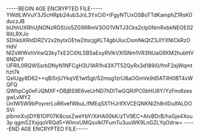 -----BEGIN AGE ENCRYPTED FILE-----
YWdlLWVuY3J5cHRpb24ub3JnL3YxCi0+IFgyNTUxOSBoTTdKamphZ1RsK0duczJB
bUhhUXRhUjNONzRGSUo5ZG9RRmV3OG1VNTJ3Cks2clp0NmRxbkNEOE02RitLRXJo
SDhkbXRIdDRZV2x2bytxOEtwZitscjgKLT4gbUIucDsmNkQtZ3JlYXNlCkRzOHdV
NlZsWWxhVitwQ3kyTkE2Ci0tLSB5aEoyRVlkVXlSNm1VR3NUaG9XM2hubHV6NDdY
UFRIL0RQWSsrbDNyN1NFCgH3U1AR1h43X7T52QyRx3d189i0/fmF2ejWqmthzt7k
QxIUgy8D62++qBi5rjUYkqVE1wt5gt/52mog1zrU8aOGmVe9d5ATllH0BT4xWQFQ
QWhpCg0eFJQMXF+DBjBS9E6veUrND7hDlTwGQR/PC0bHU6Y/YzFmdlzesgwLvMY2
Un1W5W9bPoyrerLoR6vefWbuL/fMEqSXTHJrIfXVCEQNKNiZh8riIDuIfALDOSVi
pIbrmXvjlDYB1OP07K8coxZweYbY/XiHA00kK/zTV9EC+AIvBDrB/hsGje4Xou3p
qgm52XsjqoVRQd5+WImxUMQsvlkl7FumTu3uuWK9LnGZLYqOdrw=
-----END AGE ENCRYPTED FILE-----
